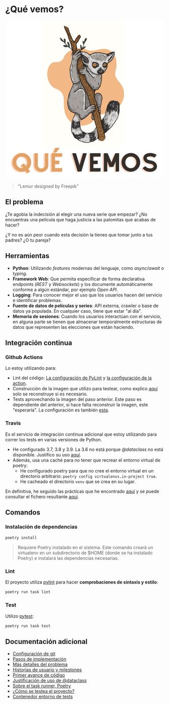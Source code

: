 # ¿Qué vemos?

<p align="center">
  <img width="500" height="500" src="docs/img/logo.png">
</p>

> "Lemur designed by Freepik"

## El problema

¿Te agobia la indecisión al elegir una nueva serie que empezar? ¿No encuentras una película que haga justicia a las palomitas que acabas de hacer?

¿Y no es aún peor cuando esta decisión la tienes que tomar junto a tus padres? ¿O tu pareja?

## Herramientas

- **Python**: Utilizando _features_ modernas del lenguaje, como _async/await_ o _typing_.
- **Framework Web**: Que permita especificar de forma declarativa endpoints (_REST_ y _Websockets_) y los documente automáticamente conforme a algún estándar, por ejemplo _Open API_.
- **Logging**: Para conocer mejor el uso que los usuarios hacen del servicio e identificar problemas.
- **Fuente de datos de películas y series**: API externa, crawler o base de datos ya populada. En cualquier caso, tiene que estar "al día".
- **Memoria de sesiones**: Cuando los usuarios interactúan con el servicio, en alguna parte se tienen que almacenar temporalmente estructuras de datos que representen las elecciones que están haciendo.

## Integración continua

### Github Actions

Lo estoy utilizando para:

- Lint del código: [La configuración de PyLint](.pylintrc) y [la configuración de la action](.github/workflows/qa.yml).
- Construcción de la imagen que utilizo para testear, como explico [aquí](docs/contenedor-tests) solo se reconstruye si es necesario.
- Tests aprovechando la imagen del paso anterior. Este paso es dependiente del anterior, si hace falta reconstruir la imagen, este "esperaría". La configuración es también [esta](.github/workflows/qa.yml).

### Travis

Es el servicio de integración continua adicional que estoy utilizando para correr los tests en varias versiones de Python.

- He configurado 3.7, 3.8 y 3.9. La 3.6 no está porque _@dataclass_ no está disponible. Justifico su uso [aquí](docs/dataclass.md).
- Además, usa una caché para no tener que recrear el entorno virtual de poetry:
  - He configurado poetry para que no cree el entorno virtual en un directorio arbitrario: `poetry config virtualenvs.in-project true`.
  - He cacheado el directorio `venv` que se crea en su lugar.

En definitiva, he seguido las prácticas que he encontrado [aquí](https://github.com/python-poetry/poetry/issues/366) y se puede consultar el fichero resultante [aquí](.travis.yml).

## Comandos

### Instalación de dependencias

```bash
poetry install
```

> Requiere Poetry instalado en el sistema. Este comando creará un virtualenv en un subdirectorio de \$HOME (donde se ha instalado Poetry) e instalará las dependencias necesarias.

### Lint

El proyecto utiliza [pylint](https://www.pylint.org/) para hacer **comprobaciones de sintaxis y estilo**:

```bash
poetry run task lint
```

### Test

Utilizo [pytest](https://docs.pytest.org/en/stable/):

```bash
poetry run task test
```

## Documentación adicional

- [Configuración de git](docs/configurando-git.md)
- [Pasos de implementación](docs/pasos.md)
- [Más detalles del problema](docs/problema.md)
- [Historias de usuario y milestones](docs/hu-and-milestones.md)
- [Primer avance de código](app/entities/watchable.py)
- [Justificación de uso de @dataclass](docs/dataclass.md)
- [Sobre el task runner, Poetry](docs/task-runner.md)
- [¿Cómo se testea el proyecto?](docs/tests.md)
- [Contenedor entorno de tests](docs/contenedor-tests.md)
